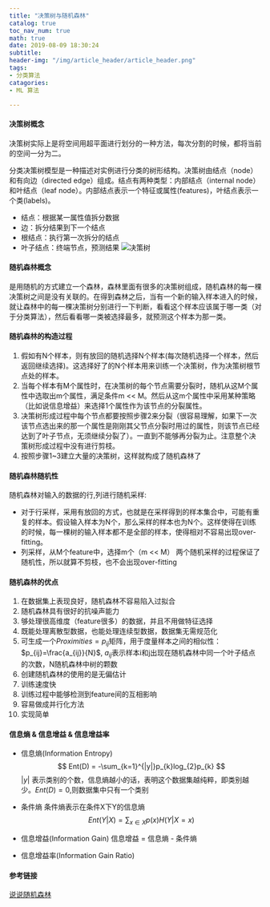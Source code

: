```yaml
---
title: "决策树与随机森林"
catalog: true
toc_nav_num: true
math: true
date: 2019-08-09 18:30:24
subtitle:
header-img: "/img/article_header/article_header.png"
tags:
- 分类算法
catagories:
- ML 算法

---
```


#### 决策树概念
决策树实际上是将空间用超平面进行划分的一种方法，每次分割的时候，都将当前的空间一分为二。

分类决策树模型是一种描述对实例进行分类的树形结构。决策树由结点（node）和有向边（directed edge）组成。结点有两种类型：内部结点（internal node）和叶结点（leaf node）。内部结点表示一个特征或属性(features)，叶结点表示一个类(labels)。
* 结点：根据某一属性值拆分数据
* 边：拆分结果到下一个结点
* 根结点：执行第一次拆分的结点
* 叶子结点：终端节点，预测结果
![决策树](/img/article/2019-08-09-decision-tree.png)


#### 随机森林概念
是用随机的方式建立一个森林，森林里面有很多的决策树组成，随机森林的每一棵决策树之间是没有关联的。在得到森林之后，当有一个新的输入样本进入的时候，就让森林中的每一棵决策树分别进行一下判断，看看这个样本应该属于哪一类（对于分类算法），然后看看哪一类被选择最多，就预测这个样本为那一类。

#### 随机森林的构造过程
1. 假如有N个样本，则有放回的随机选择N个样本(每次随机选择一个样本，然后返回继续选择)。这选择好了的N个样本用来训练一个决策树，作为决策树根节点处的样本。
2. 当每个样本有M个属性时，在决策树的每个节点需要分裂时，随机从这M个属性中选取出m个属性，满足条件m << M。然后从这m个属性中采用某种策略（比如说信息增益）来选择1个属性作为该节点的分裂属性。
3. 决策树形成过程中每个节点都要按照步骤2来分裂（很容易理解，如果下一次该节点选出来的那一个属性是刚刚其父节点分裂时用过的属性，则该节点已经达到了叶子节点，无须继续分裂了）。一直到不能够再分裂为止。注意整个决策树形成过程中没有进行剪枝。
4. 按照步骤1~3建立大量的决策树，这样就构成了随机森林了

#### 随机森林随机性
随机森林对输入的数据的行,列进行随机采样:
* 对于行采样，采用有放回的方式，也就是在采样得到的样本集合中，可能有重复的样本。假设输入样本为N个，那么采样的样本也为N个。这样使得在训练的时候，每一棵树的输入样本都不是全部的样本，使得相对不容易出现over-fitting。
* 列采样，从M个feature中，选择m个（m << M）
两个随机采样的过程保证了随机性，所以就算不剪枝，也不会出现over-fitting

#### 随机森林的优点
1. 在数据集上表现良好，随机森林不容易陷入过拟合
2. 随机森林具有很好的抗噪声能力
3. 够处理很高维度（feature很多）的数据，并且不用做特征选择
4. 既能处理离散型数据，也能处理连续型数据，数据集无需规范化
5. 可生成一个$Proximities=p_{ij}$矩阵，用于度量样本之间的相似性： $p_{ij}=\frac{a_{ij}}{N}$, $a_{ij}$表示样本i和j出现在随机森林中同一个叶子结点的次数，N随机森林中树的颗数
6. 创建随机森林的使用的是无偏估计
7. 训练速度快
8. 训练过程中能够检测到feature间的互相影响
9. 容易做成并行化方法
10. 实现简单

#### 信息熵 & 信息增益 & 信息增益率
* 信息熵(Information Entropy)
$$
Ent(D) = -\sum_{k=1}^{|y|}p_{k}log_{2}p_{k}
$$
$|y|$ 表示类别的个数，信息熵越小的话，表明这个数据集越纯粹，即类别越少。$Ent(D)=0$,则数据集中只有一个类别

* 条件熵
条件熵表示在条件X下Y的信息熵
$$
Ent(Y|X)=\sum_{x \in X}p(x)H(Y|X=x)
$$

* 信息增益(Information Gain)
信息增益 = 信息熵 - 条件熵
* 信息增益率(Information Gain Ratio)


#### 参考链接
[说说随机森林](https://zhuanlan.zhihu.com/p/22097796)

